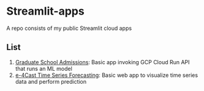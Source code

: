 # Streamlit-apps
A repo consists of my public Streamlit cloud apps

## List
1. [Graduate School Admissions](https://streamlit-apps-streamlit-app-4nbpln.streamlit.app/): Basic app invoking GCP Cloud Run API that runs an ML model
2. [e-4Cast Time Series Forecasting](https://streamlit-forecasting-app-masterforecast-streamlit-app-nfh4yq.streamlit.app/): Basic web app to visualize time series data and perform prediction 
